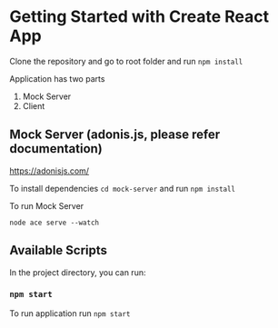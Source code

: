 # Getting Started with Create React App

Clone the repository and go to root folder and run  `npm install`

Application has two parts 
1. Mock Server
2. Client

## Mock Server (adonis.js, please refer documentation)

https://adonisjs.com/

To install dependencies `cd mock-server` and run `npm install`

To run Mock Server

  `node ace serve --watch`


## Available Scripts

In the project directory, you can run:

### `npm start`

To run application run `npm start`